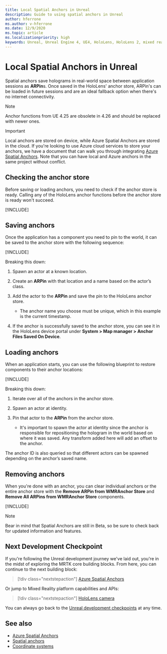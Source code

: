 ```yaml
---
title: Local Spatial Anchors in Unreal
description: Guide to using spatial anchors in Unreal
author: hferrone
ms.author: v-hferrone
ms.date: 12/9/2020
ms.topic: article
ms.localizationpriority: high
keywords: Unreal, Unreal Engine 4, UE4, HoloLens, HoloLens 2, mixed reality, development, features, documentation, guides, holograms, spatial anchors, mixed reality headset, windows mixed reality headset, virtual reality headset
---
```



# Local Spatial Anchors in Unreal

Spatial anchors save holograms in real-world space between application sessions as **ARPin**s. Once saved in the HoloLens' anchor store, ARPin's can be loaded in future sessions and are an ideal fallback option when there's no internet connectivity.

> [!NOTE]
> Anchor functions from UE 4.25 are obsolete in 4.26 and should be replaced with newer ones. 

> [!IMPORTANT]
> Local anchors are stored on device, while Azure Spatial Anchors are stored in the cloud. If you're looking to use Azure cloud services to store your anchors, we have a document that can walk you through integrating [Azure Spatial Anchors](unreal-azure-spatial-anchors.md). Note that you can have local and Azure anchors in the same project without conflict.

## Checking the anchor store

Before saving or loading anchors, you need to check if the anchor store is ready.  Calling any of the HoloLens anchor functions before the anchor store is ready won't succeed.  

[!INCLUDE[](includes/tabs-sa-1.md)]

## Saving anchors

Once the application has a component you need to pin to the world, it can be saved to the anchor store with the following sequence: 

[!INCLUDE[](includes/tabs-sa-2.md)]

Breaking this down:
1. Spawn an actor at a known location.
2. Create an **ARPin** with that location and a name based on the actor’s class. 
3. Add the actor to the **ARPin** and save the pin to the HoloLens anchor store.  
    * The anchor name you choose must be unique, which in this example is the current timestamp. 

4. If the anchor is successfully saved to the anchor store, you can see it in the HoloLens device portal under **System > Map manager > Anchor Files Saved On Device**. 

## Loading anchors

When an application starts, you can use the following blueprint to restore components to their anchor locations:

[!INCLUDE[](includes/tabs-sa-3.md)]

Breaking this down:
1. Iterate over all of the anchors in the anchor store. 
2. Spawn an actor at identity.
3. Pin that actor to the **ARPin** from the anchor store.  

    * It's important to spawn the actor at identity since the anchor is responsible for repositioning the hologram in the world based on where it was saved. Any transform added here will add an offset to the anchor. 

The anchor ID is also queried so that different actors can be spawned depending on the anchor’s saved name. 

## Removing anchors 

When you're done with an anchor, you can clear individual anchors or the entire anchor store with the **Remove ARPin from WMRAnchor Store** and **Remove All ARPins from WMRAnchor Store** components.

[!INCLUDE[](includes/tabs-sa-4.md)]

> [!NOTE]
> Bear in mind that Spatial Anchors are still in Beta, so be sure to check back for updated information and features.

## Next Development Checkpoint

If you're following the Unreal development journey we've laid out, you're in the midst of exploring the MRTK core building blocks. From here, you can continue to the next building block: 

> [!div class="nextstepaction"]
> [Azure Spatial Anchors](unreal-azure-spatial-anchors.md)

Or jump to Mixed Reality platform capabilities and APIs:

> [!div class="nextstepaction"]
> [HoloLens camera](unreal-hololens-camera.md)

You can always go back to the [Unreal development checkpoints](unreal-development-overview.md#2-core-building-blocks) at any time.

## See also
* [Azure Spatial Anchors](unreal-azure-spatial-anchors.md)
* [Spatial anchors](../../design/spatial-anchors.md)
* [Coordinate systems](../../design/coordinate-systems.md)
